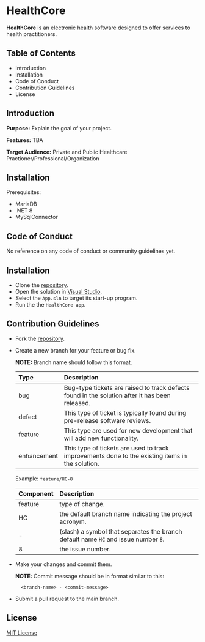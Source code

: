 # HealthCore

**HealthCore** is an electronic health software designed to offer services to health practitioners.

## Table of Contents

- Introduction
- Installation
- Code of Conduct
- Contribution Guidelines
- License

## Introduction
**Purpose:** Explain the goal of your project.

**Features:** TBA

**Target Audience:** Private and Public Healthcare Practioner/Professional/Organization

## Installation

Prerequisites:
- MariaDB
- .NET 8
- MySqlConnector

## Code of Conduct

No reference on any code of conduct or community guidelines yet.


## Installation

- Clone the [repository](https://github.com/blackMisay/HealthCore.git).
- Open the solution in [Visual Studio](https://visualstudio.microsoft.com/downloads/).
- Select the `App.sln` to target its start-up program.
- Run the the `HealthCore app`. 

## Contribution Guidelines

- Fork the [repository](https://github.com/blackMisay/HealthCore.git).
- Create a new branch for your feature or bug fix.

  **NOTE:** Branch name should follow this format.
  
    | Type        | Description                                                                                      |
    | :---------- | :----------------------------------------------------------------------------------------------- |
    | bug         | Bug-type tickets are raised to track defects found in the solution after it has been released.   |
    | defect      | This type of ticket is typically found during pre-release software reviews.                      |
    | feature     | This type are used for new development that will add new functionality.                          |
    | enhancement | This type of tickets are  used to track improvements done to the existing items in the solution. |

    Example: `feature/HC-8`

    | Component | Description                                                                        |
    | :-------- | :--------------------------------------------------------------------------------- |
    | feature   | type of change.                                                                    |
    | HC        | the default branch name indicating the project acronym.                            |
    | -         | (slash) a symbol that separates the branch default name `HC` and issue number `8`. |
    | 8         | the issue number.                                                                  |

- Make your changes and commit them.
    
    **NOTE:** Commit message should be in format similar to this:
    
        <branch-name> - <commit-message> 

- Submit a pull request to the main branch.

## License

[MIT License](https://github.com/blackMisay/HealthCore?tab=MIT-1-ov-file#)